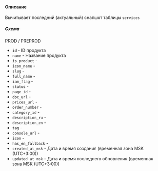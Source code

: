 #### Описание

Вычитывает последний (актуальный) снапшот таблицы `services`

##### Схема

[PROD](https://yt.yandex-team.ru/hahn/navigation?path=//home/cloud-dwh/data/prod/ods/backoffice/services)
/ [PREPROD](https://yt.yandex-team.ru/hahn/navigation?path=//home/cloud-dwh/data/preprod/ods/backoffice/services)


- `id`              - ID продукта
- `name`            - Название продукта
- `is_product`      -
- `icon_name`       -
- `slug`            -
- `full_name`       -
- `iam_flag`        -
- `status`          -
- `page_id`         -
- `doc_url`         -
- `prices_url`      -
- `order_number`    -
- `category_id`     -
- `description_ru`  -
- `description_en`  -
- `tag`             -
- `console_url`     -
- `icon`            -
- `has_en_fallback` -
- `created_at_msk`  - Дата и время создания (временная зона MSK (UTC+3:00))
- `updated_at_msk`  - Дата и время последнего обновления (временная зона MSK (UTC+3:00))
